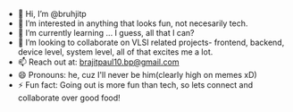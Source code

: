 - 👋 Hi, I’m @bruhjitp
- 👀 I’m interested in anything that looks fun, not necesarily tech.
- 🌱 I’m currently learning ... I guess, all that I can?
- 💞️ I’m looking to collaborate on VLSI related projects- frontend, backend, device level, system level, all of that excites me a lot.
- 📫 Reach out at: brajitpaul10.bp@gmail.com
- 😄 Pronouns: he, cuz I'll never be him(clearly high on memes xD)
- ⚡ Fun fact: Going out is more fun than tech, so lets connect and collaborate over good food!

<!---
bruhjitp/bruhjitp is a ✨ special ✨ repository because its `README.md` (this file) appears on your GitHub profile.
You can click the Preview link to take a look at your changes.
--->
